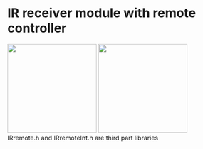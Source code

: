 # IR receiver module with remote controller
<a><img src="https://alltopnotch.co.uk/wp-content/uploads/imported/0/KY-022-Infrared-Receiver-Sensor-Module-Detector-IR-TSOP1838-379kHz-Arduino-Pic-232749508970-700x700.jpg" height="200" width="200"></a>
<a><img src="https://robu.in/wp-content/uploads/2020/06/IR-Remote-Control-6.jpg" height="200" width="200"></a>
<br>
IRremote.h and IRremoteInt.h are third part libraries
